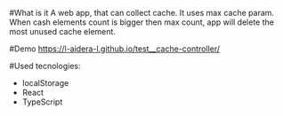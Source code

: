 #What is it
A web app, that can collect cache. It uses max cache param. When cash elements count is bigger then max count, app will delete the most unused cache element.

#Demo
https://l-aidera-l.github.io/test__cache-controller/

#Used tecnologies:
- localStorage
- React
- TypeScript

